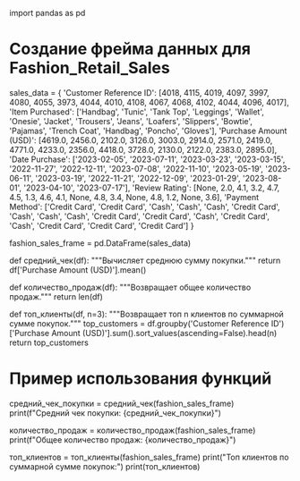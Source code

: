 import pandas as pd

# Создание фрейма данных для Fashion_Retail_Sales
sales_data = {
    'Customer Reference ID': [4018, 4115, 4019, 4097, 3997, 4080, 4055, 3973, 4044, 4010, 4108, 4067, 4068, 4102, 4044, 4096, 4017],
    'Item Purchased': ['Handbag', 'Tunic', 'Tank Top', 'Leggings', 'Wallet', 'Onesie', 'Jacket', 'Trousers', 'Jeans', 'Loafers', 'Slippers', 'Bowtie', 'Pajamas', 'Trench Coat', 'Handbag', 'Poncho', 'Gloves'],
    'Purchase Amount (USD)': [4619.0, 2456.0, 2102.0, 3126.0, 3003.0, 2914.0, 2571.0, 2419.0, 4771.0, 4233.0, 2356.0, 4418.0, 3728.0, 2130.0, 2122.0, 2383.0, 2895.0],
    'Date Purchase': ['2023-02-05', '2023-07-11', '2023-03-23', '2023-03-15', '2022-11-27', '2022-12-11', '2023-07-08', '2022-11-10', '2023-05-19', '2023-06-11', '2023-03-19', '2022-11-21', '2022-12-09', '2023-01-29', '2023-08-01', '2023-04-10', '2023-07-17'],
    'Review Rating': [None, 2.0, 4.1, 3.2, 4.7, 4.5, 1.3, 4.6, 4.1, None, 4.8, 3.4, None, 4.8, 1.2, None, 3.6],
    'Payment Method': ['Credit Card', 'Credit Card', 'Cash', 'Cash', 'Cash', 'Credit Card', 'Cash', 'Cash', 'Cash', 'Credit Card', 'Credit Card', 'Cash', 'Credit Card', 'Cash', 'Credit Card', 'Credit Card', 'Credit Card']
}

fashion_sales_frame = pd.DataFrame(sales_data)

def средний_чек(df): 
    """Вычисляет среднюю сумму покупки."""
    return df['Purchase Amount (USD)'].mean()

def количество_продаж(df):
    """Возвращает общее количество продаж."""
    return len(df)

def топ_клиенты(df, n=3):
    """Возвращает топ n клиентов по суммарной сумме покупок."""
    top_customers = df.groupby('Customer Reference ID')['Purchase Amount (USD)'].sum().sort_values(ascending=False).head(n)
    return top_customers

# Пример использования функций
средний_чек_покупки = средний_чек(fashion_sales_frame)
print(f"Средний чек покупки: {средний_чек_покупки}")

количество_продаж = количество_продаж(fashion_sales_frame)
print(f"Общее количество продаж: {количество_продаж}")

топ_клиентов = топ_клиенты(fashion_sales_frame)
print("Топ клиентов по суммарной сумме покупок:")
print(топ_клиентов)
